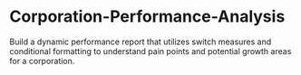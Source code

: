 # Corporation-Performance-Analysis
Build a dynamic performance report that utilizes switch measures and conditional formatting to understand pain points and potential growth areas for a corporation.
